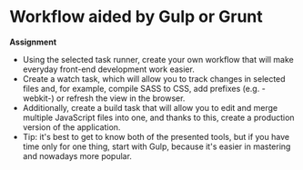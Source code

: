 # Workflow aided by Gulp or Grunt

**Assignment**

+ Using the selected task runner, create your own workflow that will make everyday front-end development work easier.
+ Create a watch task, which will allow you to track changes in selected files and, for example, compile SASS to CSS, add prefixes (e.g. -webkit-) or refresh the view in the browser.
+ Additionally, create a build task that will allow you to edit and merge multiple JavaScript files into one, and thanks to this, create a production version of the application.
+ Tip: it's best to get to know both of the presented tools, but if you have time only for one thing, start with Gulp, because it's easier in mastering and nowadays more popular.
